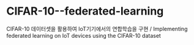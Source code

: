 # CIFAR-10--federated-learning
CIFAR-10 데이터셋을 활용하여 IoT기기에서의 연합학습을 구현 / Implementing federated learning on IoT devices using the CIFAR-10 dataset

